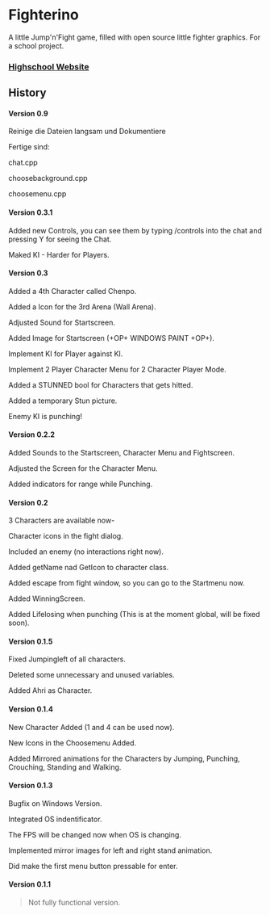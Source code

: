 Fighterino
==========

A little Jump'n'Fight game, filled with open source little fighter graphics. For a school project.

### [Highschool Website](http://www.htw-berlin.de/)

## History

#### Version 0.9

Reinige die Dateien langsam und Dokumentiere

Fertige sind:

chat.cpp

choosebackground.cpp

choosemenu.cpp

#### Version 0.3.1

Added new Controls, you can see them by typing /controls into the chat and pressing Y for seeing the Chat.

Maked KI - Harder for Players.

#### Version 0.3

Added a 4th Character called Chenpo.

Added a Icon for the 3rd Arena (Wall Arena).

Adjusted Sound for Startscreen.

Added Image for Startscreen (+OP+ WINDOWS PAINT +OP+).

Implement KI for Player against KI.

Implement 2 Player Character Menu for 2 Character Player Mode.

Added a STUNNED bool for Characters that gets hitted. 

Added a temporary Stun picture.

Enemy KI is punching!

#### Version 0.2.2

Added Sounds to the Startscreen, Character Menu and Fightscreen.

Adjusted the Screen for the Character Menu.

Added indicators for range while Punching.

#### Version 0.2

3 Characters are available now-

Character icons in the fight dialog.

Included an enemy (no interactions right now).

Added getName nad GetIcon to character class.

Added escape from fight window, so you can go to the Startmenu now.

Added WinningScreen.

Added Lifelosing when punching (This is at the moment global, will be fixed soon).

#### Version 0.1.5

Fixed Jumpingleft of all characters.

Deleted some unnecessary and unused variables.

Added Ahri as Character.

#### Version 0.1.4

New Character Added (1 and 4 can be used now).

New Icons in the Choosemenu Added.

Added Mirrored animations for the Characters by Jumping, Punching, Crouching, Standing and Walking.

#### Version 0.1.3

Bugfix on Windows Version.

Integrated OS indentificator.

The FPS will be changed now when OS is changing.

Implemented mirror images for left and right stand animation.

Did make the first menu button pressable for enter.

#### Version 0.1.1
> Not fully functional version.

